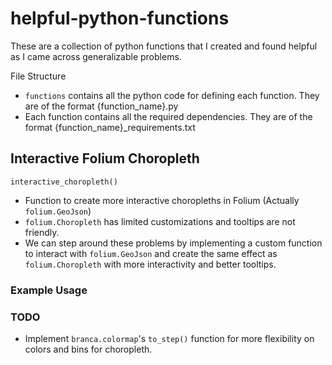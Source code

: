 # helpful-python-functions
These are a collection of python functions that I created and found helpful as I came across generalizable problems.

File Structure
* `functions` contains all the python code for defining each function. They are of the format {function_name}.py
* Each function contains all the required dependencies. They are of the format {function_name}_requirements.txt

## Interactive Folium Choropleth
`interactive_choropleth()`
* Function to create more interactive choropleths in Folium (Actually `folium.GeoJson`)
* `folium.Choropleth` has limited customizations and tooltips are not friendly.
* We can step around these problems by implementing a custom function to interact with `folium.GeoJson` and create the same effect as `folium.Choropleth` with more interactivity and better tooltips.

### Example Usage

### TODO
* Implement `branca.colormap`'s `to_step()` function for more flexibility on colors and bins for choropleth.
